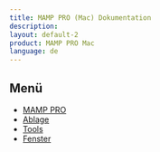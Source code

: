 ```yaml
---
title: MAMP PRO (Mac) Dokumentation
description: 
layout: default-2
product: MAMP PRO Mac
language: de
---
```


## Menü

- [MAMP PRO](MAMP-PRO/)  
- [Ablage](Ablage/)  
- [Tools](Tools/) 
- [Fenster](Fenster/)
